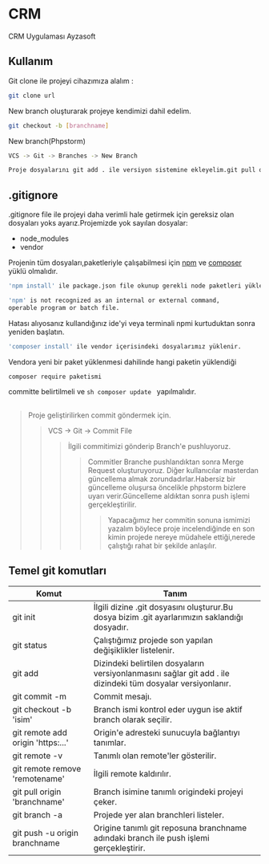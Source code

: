 # CRM
CRM Uygulaması Ayzasoft

## Kullanım

Git clone ile projeyi cihazımıza alalım :

```sh
git clone url
```
New branch oluşturarak projeye kendimizi dahil edelim.
```sh
git checkout -b [branchname] 
```
New branch(Phpstorm)
```sh
VCS -> Git -> Branches -> New Branch 
```
```sh
Proje dosyalarını git add . ile versiyon sistemine ekleyelim.git pull origin master
```
## 

## .gitignore

.gitignore file ile projeyi daha verimli hale getirmek için gereksiz olan dosyaları yoks ayarız.Projemizde yok sayılan dosyalar:

+ node_modules
+ vendor

Projenin tüm dosyaları,paketleriyle çalışabilmesi için [npm](https://nodejs.org/en/download/) ve [composer](https://getcomposer.org/download/) yüklü olmalıdır.
```sh
'npm install' ile package.json file okunup gerekli node paketleri yüklenir.
```
```sh
'npm' is not recognized as an internal or external command,
operable program or batch file.
```
Hatası alıyosanız kullandığınız ide'yi veya terminali npmi kurtuduktan sonra yeniden başlatın.
```sh
'composer install' ile vendor içerisindeki dosyalarımız yüklenir.
```
Vendora yeni bir paket yüklenmesi dahilinde hangi paketin yüklendiği
```sh
composer require paketismi
```
committe belirtilmeli ve ```sh composer update ``` yapılmalıdır.
##

> Proje geliştirilirken commit göndermek için.
>>  VCS -> Git -> Commit File
> > > İlgili commitimizi gönderip Branch'e pushluyoruz.
> > > > Commitler Branche  pushlandıktan sonra Merge Request oluşturuyoruz.
> > > > Diğer kullanıcılar masterdan güncellema almak zorundadırlar.Habersiz bir güncelleme oluşursa öncelikle phpstorm bizlere uyarı verir.Güncelleme aldıktan sonra push işlemi gerçekleştirilir.
> > > > > Yapacağımız her commitin sonuna ismimizi yazalım böylece proje incelendiğinde en son kimin projede nereye müdahele ettiği,nerede çalıştığı rahat bir şekilde anlaşılır.

## Temel git komutları

| Komut | Tanım |
| ------ | ----------- |
| git init   | İlgili dizine .git dosyasını oluşturur.Bu dosya bizim .git ayarlarımızın saklandığı dosyadır. |
| git status | Çalıştığımız projede son yapılan değişiklikler listelenir.|
| git add | Dizindeki belirtilen dosyaların versiyonlanmasını sağlar git add . ile dizindeki tüm dosyalar versiyonlanır. |
| git commit -m     | Commit mesajı. |
| git checkout -b 'isim' | Branch ismi kontrol eder uygun ise aktif branch olarak seçilir.|
| git remote add origin 'https:...' | Origin'e adresteki sunucuyla bağlantıyı tanımlar. |
| git remote -v | Tanımlı olan remote'ler gösterilir.|
| git remote remove 'remotename' | İlgili remote kaldırılır. |
| git pull origin 'branchname' | Branch isimine tanımlı origindeki projeyi çeker. |
| git branch -a | Projede yer alan branchleri listeler.|
| git push -u origin branchname | Origine tanımlı git reposuna branchname adındaki branch ile push işlemi gerçekleştirir.|



 



